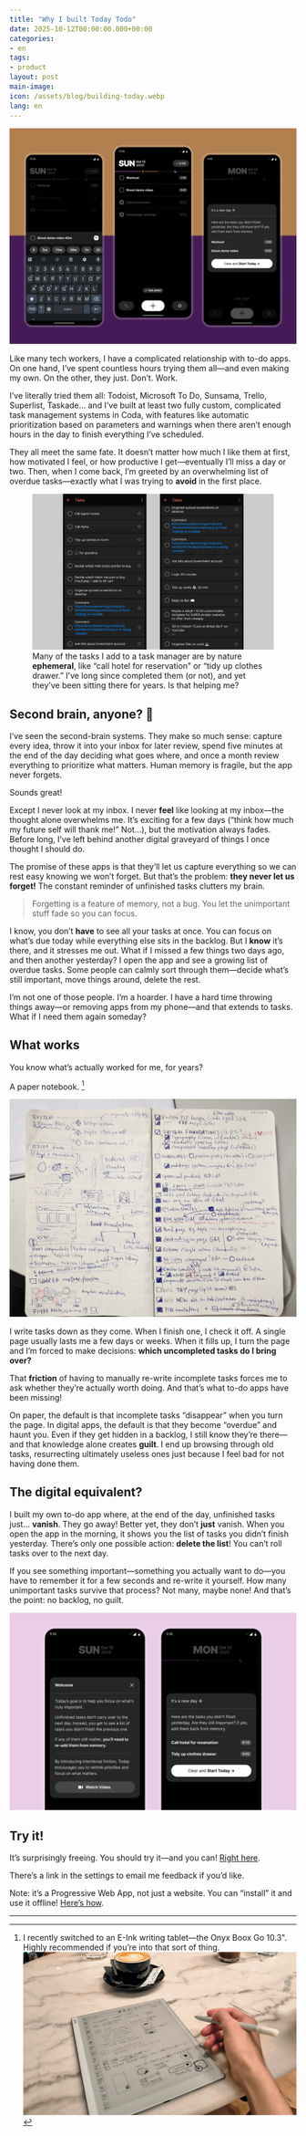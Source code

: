 ```yaml
---
title: "Why I built Today Todo"
date: 2025-10-12T00:00:00.000+00:00
categories:
- en
tags:
- product
layout: post
main-image: 
icon: /assets/blog/building-today.webp
lang: en
---
```


![3 mockups showing a minimal todo app in dark mode. The third screen is of interest: it shows a modal with the title “it’s a new dat”, a list of todos, and a button that reads “Clear and Start Today”](/assets/today-todo-4x3.webp)

Like many tech workers, I have a complicated relationship with to-do apps. On one hand, I’ve spent countless hours trying them all—and even making my own. On the other, they just. Don’t. Work.

I’ve literally tried them all: Todoist, Microsoft To Do, Sunsama, Trello, Superlist, Taskade… and I’ve built at least two fully custom, complicated task management systems in Coda, with features like automatic prioritization based on parameters and warnings when there aren’t enough hours in the day to finish everything I’ve scheduled.

They all meet the same fate. It doesn’t matter how much I like them at first, how motivated I feel, or how productive I get—eventually I’ll miss a day or two. Then, when I come back, I’m greeted by an overwhelming list of overdue tasks—exactly what I was trying to **avoid** in the first place.

<figure>
  <img
    src="/assets/todo-archive-micorsoft.webp"
    alt="Screenshot of a bloated task list" />
  <figcaption>Many of the tasks I add to a task manager are by nature <strong>ephemeral</strong>, like “call hotel for reservation” or “tidy up clothes drawer.” I’ve long since completed them (or not), and yet they’ve been sitting there for years. Is that helping me?</figcaption>
</figure>

## Second brain, anyone? 🧠 

I’ve seen the second-brain systems. They make so much sense: capture every idea, throw it into your inbox for later review, spend five minutes at the end of the day deciding what goes where, and once a month review everything to prioritize what matters. Human memory is fragile, but the app never forgets.

Sounds great!

Except I never look at my inbox. I never **feel** like looking at my inbox—the thought alone overwhelms me. It’s exciting for a few days (“think how much my future self will thank me!” Not…), but the motivation always fades. Before long, I’ve left behind another digital graveyard of things I once thought I should do.

The promise of these apps is that they’ll let us capture everything so we can rest easy knowing we won’t forget. But that’s the problem: **they never let us forget!** The constant reminder of unfinished tasks clutters my brain.

> Forgetting is a feature of memory, not a bug. You let the unimportant stuff fade so you can focus.

I know, you don’t **have** to see all your tasks at once. You can focus on what’s due today while everything else sits in the backlog. But I **know** it’s there, and it stresses me out. What if I missed a few things two days ago, and then another yesterday? I open the app and see a growing list of overdue tasks. Some people can calmly sort through them—decide what’s still important, move things around, delete the rest.

I’m not one of those people. I’m a hoarder. I have a hard time throwing things away—or removing apps from my phone—and that extends to tasks. What if I need them again someday?

## What works

You know what’s actually worked for me, for years?

A paper notebook. [^1]

![Notebook spread with sketches on the left page and a tight list of tasks with checkboxes of various states on the right](/assets/todo-notebook.webp)

I write tasks down as they come. When I finish one, I check it off. A single page usually lasts me a few days or weeks. When it fills up, I turn the page and I’m forced to make decisions: **which uncompleted tasks do I bring over?**

That **friction** of having to manually re-write incomplete tasks forces me to ask whether they’re actually worth doing. And that’s what to-do apps have been missing!

On paper, the default is that incomplete tasks “disappear” when you turn the page. In digital apps, the default is that they become “overdue” and haunt you. Even if they get hidden in a backlog, I still know they’re there—and that knowledge alone creates **guilt**. I end up browsing through old tasks, resurrecting ultimately useless ones just because I feel bad for not having done them.

## The digital equivalent?

I built my own to-do app where, at the end of the day, unfinished tasks just… **vanish**. They go away! Better yet, they don’t **just** vanish. When you open the app in the morning, it shows you the list of tasks you didn’t finish yesterday. There’s only one possible action: **delete the list**! You can’t roll tasks over to the next day.

If you see something important—something you actually want to do—you have to remember it for a few seconds and re-write it yourself. How many unimportant tasks survive that process? Not many, maybe none! And that’s the point: no backlog, no guilt.

![Two screens showing two different modals: One says "Welcome" and explains how the app works. The other shows it's a new day. Here are the tasks you didn't finish yesterday, are they still important? If yes, add them back from memory  Beneath the list of tasks, there is a button that reads "Clear" and "Start Today"](/assets/today-todo-modals.webp)

## Try it!

It’s surprisingly freeing. You should try it—and you can! [Right here](https://today.annafilou.com/).

There’s a link in the settings to email me feedback if you’d like.

Note: it’s a Progressive Web App, not just a website. You can “install” it and use it offline! [Here’s how](https://www.cdc.gov/niosh/mining/tools/installpwa.html).

---

[^1]: I recently switched to an E-Ink writing tablet—the Onyx Boox Go 10.3". Highly recommended if you’re into that sort of thing. ![A tablet with an E-Paper screen on a table in a cafe. Latte visible in the background. Hand visible holding a Wacom pen.](/assets/onyx-cafe.webp)